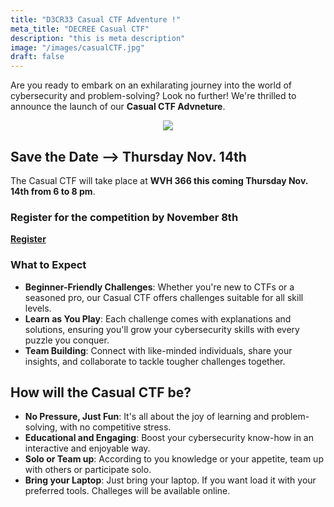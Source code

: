 ```yaml
---
title: "D3CR33 Casual CTF Adventure !"
meta_title: "DECREE Casual CTF"
description: "this is meta description"
image: "/images/casualCTF.jpg"
draft: false
---
```


Are you ready to embark on an exhilarating journey into the world of cybersecurity and problem-solving? Look no further! We're thrilled to announce the launch of our **Casual CTF Advneture**.

<p align="center">
  <img src="/images/CasualCTF24.png"/>
</p>


## Save the Date --> Thursday Nov. 14th
The Casual CTF  will take place at **WVH 366 this coming Thursday Nov. 14th from 6 to 8 pm**. 

### Register for the competition by November 8th
[**Register**](https://forms.gle/u3tTw93PhWTNPrhE8)

### What to Expect
- **Beginner-Friendly Challenges**: Whether you're new to CTFs or a seasoned pro, our Casual CTF offers challenges suitable for all skill levels.
- **Learn as You Play**: Each challenge comes with explanations and solutions, ensuring you'll grow your cybersecurity skills with every puzzle you conquer.
- **Team Building**: Connect with like-minded individuals, share your insights, and collaborate to tackle tougher challenges together.

## How will the Casual CTF be?
- **No Pressure, Just Fun**: It's all about the joy of learning and problem-solving, with no competitive stress.
- **Educational and Engaging**: Boost your cybersecurity know-how in an interactive and enjoyable way.
- **Solo or Team up**: According to you knowledge or your appetite, team up with others or participate solo.
- **Bring your Laptop**: Just bring your laptop. If you want load it with your preferred tools. Challeges will be available online. 








